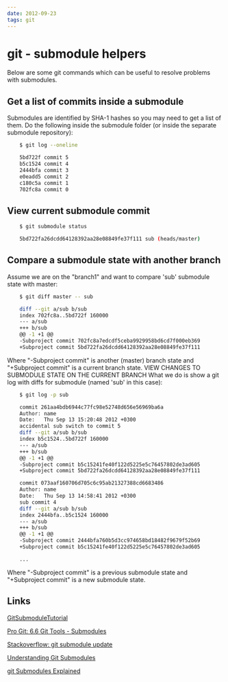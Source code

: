 ```yaml
---
date: 2012-09-23
tags: git
---
```

git - submodule helpers
=========================
Below are some git commands which can be useful to resolve problems with submodules.

<!-- more -->
Get a list of commits inside a submodule
-------------------------------------------
Submodules are identified by SHA-1 hashes so you may need to get a list of them. Do the following inside the submodule folder (or inside the separate submodule repository):

```bash
    $ git log --oneline

    5bd722f commit 5
    b5c1524 commit 4
    2444bfa commit 3
    e0eadd5 commit 2
    c180c5a commit 1
    702fc8a commit 0
```

View current submodule commit
-------------------------------------------

```bash
    $ git submodule status

    5bd722fa26dcdd64128392aa28e08849fe37f111 sub (heads/master)
```

Compare a submodule state with another branch
-------------------------------------------
Assume we are on the "branch1" and want to compare 'sub' submodule state with master:

```bash
    $ git diff master -- sub

    diff --git a/sub b/sub
    index 702fc8a..5bd722f 160000
    --- a/sub
    +++ b/sub
    @@ -1 +1 @@
    -Subproject commit 702fc8a7edcdf5ceba9929958bd6cd7f000eb369
    +Subproject commit 5bd722fa26dcdd64128392aa28e08849fe37f111
```

Where "-Subproject commit" is another (master) branch state and "+Subproject commit" is a current branch state.
VIEW CHANGES TO SUBMODULE STATE ON THE CURRENT BRANCH
What we do is show a git log with diffs for submodule (named 'sub' in this case):

```bash
    $ git log -p sub

    commit 261aa4bdb6944c77fc98e52748d656e56969ba6a
    Author: name
    Date:   Thu Sep 13 15:20:48 2012 +0300
    accidental sub switch to commit 5
    diff --git a/sub b/sub
    index b5c1524..5bd722f 160000
    --- a/sub
    +++ b/sub
    @@ -1 +1 @@
    -Subproject commit b5c15241fe40f122d5225e5c76457802de3ad605
    +Subproject commit 5bd722fa26dcdd64128392aa28e08849fe37f111

    commit 073aaf160706d705c6c95ab21327388cd6683486
    Author: name
    Date:   Thu Sep 13 14:58:41 2012 +0300
    sub commit 4
    diff --git a/sub b/sub
    index 2444bfa..b5c1524 160000
    --- a/sub
    +++ b/sub
    @@ -1 +1 @@
    -Subproject commit 2444bfa760b5d3cc974658bd18482f9679f52b69
    +Subproject commit b5c15241fe40f122d5225e5c76457802de3ad605

    ...
```

Where "-Subproject commit" is a previous submodule state and "+Subproject commit" is a new submodule state.

Links
-------------------------------------------
[GitSubmoduleTutorial](https://git.wiki.kernel.org/index.php/GitSubmoduleTutorial)

[Pro Git: 6.6 Git Tools - Submodules](http://git-scm.com/book/en/Git-Tools-Submodules)

[Stackoverflow: git submodule update](http://stackoverflow.com/questions/1979167/git-submodule-update)

[Understanding Git Submodules](http://speirs.org/blog/2009/5/11/understanding-git-submodules.html)

[git Submodules Explained](http://longair.net/blog/2010/06/02/git-submodules-explained/)
